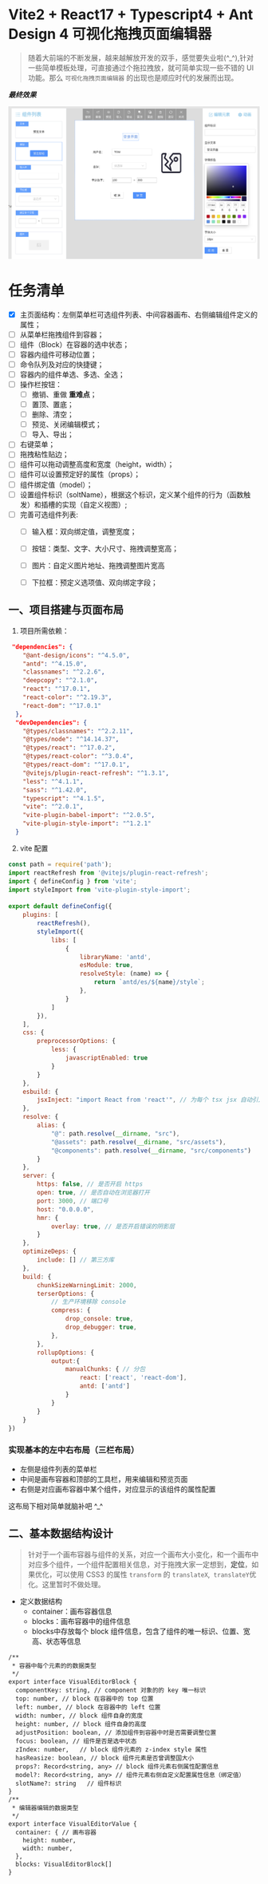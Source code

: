 # Vite2 + React17 + Typescript4 + Ant Design 4 可视化拖拽页面编辑器

> 随着大前端的不断发展，越来越解放开发的双手，感觉要失业啦(^_^),针对一些简单模板处理，可直接通过个拖拉拽放，就可简单实现一些不错的 UI 功能。那么 `可视化拖拽页面编辑器` 的出现也是顺应时代的发展而出现。



***最终效果***

![最终效果](./最终效果.png)



# 任务清单

- [X] 主页面结构：左侧菜单栏可选组件列表、中间容器画布、右侧编辑组件定义的属性；
- [ ] 从菜单栏拖拽组件到容器；
- [ ] 组件（Block）在容器的选中状态；
- [ ] 容器内组件可移动位置；
- [ ] 命令队列及对应的快捷键；
- [ ] 容器内的组件单选、多选、全选；
- [ ] 操作栏按钮：
    - [ ] 撤销、重做 **重难点**；
    - [ ] 置顶、置底；
    - [ ] 删除、清空；
    - [ ] 预览、关闭编辑模式；
    - [ ] 导入、导出；
- [ ] 右键菜单；
- [ ] 拖拽粘性贴边；
- [ ] 组件可以拖动调整高度和宽度（height，width）；
- [ ] 组件可以设置预定好的属性（props）；
- [ ] 组件绑定值（model）；  
- [ ] 设置组件标识（soltName），根据这个标识，定义某个组件的行为（函数触发）和插槽的实现（自定义视图）;
- [ ] 完善可选组件列表:
  - [ ] 输入框：双向绑定值，调整宽度；
  - [ ] 按钮：类型、文字、大小尺寸、拖拽调整宽高；
  - [ ] 图片：自定义图片地址、拖拽调整图片宽高
  - [ ] 下拉框：预定义选项值、双向绑定字段；



## 一、项目搭建与页面布局

1. 项目所需依赖：

```json
 "dependencies": {
    "@ant-design/icons": "^4.5.0",
    "antd": "^4.15.0",
    "classnames": "^2.2.6",
    "deepcopy": "^2.1.0",
    "react": "^17.0.1",
    "react-color": "^2.19.3",
    "react-dom": "^17.0.1"
  },
  "devDependencies": {
    "@types/classnames": "^2.2.11",
    "@types/node": "^14.14.37",
    "@types/react": "^17.0.2",
    "@types/react-color": "^3.0.4",
    "@types/react-dom": "^17.0.1",
    "@vitejs/plugin-react-refresh": "^1.3.1",
    "less": "^4.1.1",
    "sass": "^1.42.0",
    "typescript": "^4.1.5",
    "vite": "^2.0.1",
    "vite-plugin-babel-import": "^2.0.5",
    "vite-plugin-style-import": "^1.2.1"
  }
```

2. vite 配置

```js
const path = require('path');
import reactRefresh from '@vitejs/plugin-react-refresh';
import { defineConfig } from 'vite';
import styleImport from 'vite-plugin-style-import';

export default defineConfig({
    plugins: [
        reactRefresh(),
        styleImport({
            libs: [
                {
                    libraryName: 'antd',
                    esModule: true,
                    resolveStyle: (name) => {
                        return `antd/es/${name}/style`;
                    },
                }
            ]
        }),
    ],
    css: {
        preprocessorOptions: {
            less: {
                javascriptEnabled: true
            }
        }
    },
    esbuild: {
        jsxInject: "import React from 'react'", // 为每个 tsx jsx 自动引入 React，不用手动引入了
    },
    resolve: {
        alias: {
            "@": path.resolve(__dirname, "src"),
            "@assets": path.resolve(__dirname, "src/assets"),
            "@components": path.resolve(__dirname, "src/components")
        }
    },
    server: {
        https: false, // 是否开启 https
        open: true, // 是否自动在浏览器打开
        port: 3000, // 端口号
        host: "0.0.0.0",
        hmr: {
            overlay: true, // 是否开启错误的阴影层
        }
    },
    optimizeDeps: {
        include: [] // 第三方库
    },
    build: {
        chunkSizeWarningLimit: 2000,
        terserOptions: {
            // 生产环境移除 console
            compress: {
                drop_console: true,
                drop_debugger: true,
            },
        },
        rollupOptions: {
            output:{
                manualChunks: { // 分包
                    react: ['react', 'react-dom'],
                    antd: ['antd']
                }
            }
        }
    }
})
```



### 实现基本的左中右布局（三栏布局）

- 左侧是组件列表的菜单栏
- 中间是画布容器和顶部的工具栏，用来编辑和预览页面
- 右侧是对应画布容器中某个组件，对应显示的该组件的属性配置

这布局下相对简单就脑补吧 ^_^



## 二、基本数据结构设计

> 针对于一个画布容器与组件的关系，对应一个画布大小变化，和一个画布中对应多个组件，一个组件配置相关信息，对于拖拽大家一定想到，**定位**，如果优化，可以使用 CSS3 的属性 `transform` 的 `translateX`,` translateY`优化。这里暂时不做处理。

- 定义数据结构
  - container：画布容器信息
  - blocks：画布容器中的组件信息
  - blocks中存放每个 block 组件信息，包含了组件的唯一标识、位置、宽高、状态等信息

```tsx
/**
 * 容器中每个元素的的数据类型
 */
export interface VisualEditorBlock {
  componentKey: string, // component 对象的的 key 唯一标识
  top: number, // block 在容器中的 top 位置
  left: number, // block 在容器中的 left 位置
  width: number, // block 组件自身的宽度
  height: number, // block 组件自身的高度
  adjustPosition: boolean, // 添加组件到容器中时是否需要调整位置
  focus: boolean, // 组件是否是选中状态
  zIndex: number,   // block 组件元素的 z-index style 属性
  hasReasize: boolean, // block 组件元素是否曾调整国大小
  props?: Record<string, any> // block 组件元素右侧属性配置信息
  model?: Record<string, any> // 组件元素右侧自定义配置属性信息（绑定值）
  slotName?: string   // 组件标识
}
/**
 * 编辑器编辑的数据类型
 */
export interface VisualEditorValue {
  container: { // 画布容器
    height: number,
    width: number,
  },
  blocks: VisualEditorBlock[]
}
```

